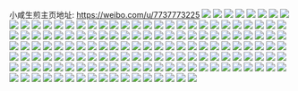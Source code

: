 小咸生煎主页地址: https://weibo.com/u/7737773225 
![](https://wx4.sinaimg.cn/mw2000/008rEUhXgy1h90s0b84i9j32c0340npe.jpg) 
![](https://wx4.sinaimg.cn/mw2000/008rEUhXgy1h90s0g6kefj30wi1lsk53.jpg) 
![](https://wx4.sinaimg.cn/mw2000/008rEUhXgy1h90s0flni1j32c0340qv8.jpg) 
![](https://wx4.sinaimg.cn/mw2000/008rEUhXgy1h90s0i9jhhj317h25a1ky.jpg) 
![](https://wx4.sinaimg.cn/mw2000/008rEUhXgy1h90s0h2v2nj30wi1lsh1w.jpg) 
![](https://wx4.sinaimg.cn/mw2000/008rEUhXgy1h90s09u6hqj324p2u9qv6.jpg) 
![](https://wx4.sinaimg.cn/mw2000/008rEUhXgy1h90s83e1llj32c0340u10.jpg) 
![](https://wx4.sinaimg.cn/mw2000/008rEUhXgy1h90s0gmhlrj30u01hcqby.jpg) 
![](https://wx4.sinaimg.cn/mw2000/008rEUhXgy1h90s8gebaoj32c0340u0y.jpg) 
![](https://wx4.sinaimg.cn/mw2000/008rEUhXgy1h8wozn4apjj30u01hck9e.jpg) 
![](https://wx4.sinaimg.cn/mw2000/008rEUhXly1h8r1fvx45yj31sc2dsb29.jpg) 
![](https://wx4.sinaimg.cn/mw2000/008rEUhXly1h8r1fcby3lj31sc2dse81.jpg) 
![](https://wx4.sinaimg.cn/mw2000/008rEUhXly1h8px79ru7hj31sc2ds4qq.jpg) 
![](https://wx4.sinaimg.cn/mw2000/008rEUhXly1h8px7aceuaj30wi0op76b.jpg) 
![](https://wx4.sinaimg.cn/mw2000/008rEUhXly1h8oox96haxj32bu2jxkjp.jpg) 
![](https://wx4.sinaimg.cn/mw2000/008rEUhXly1h8ookc6nwzj31401e0ana.jpg) 
![](https://wx4.sinaimg.cn/mw2000/008rEUhXly1h8ookbes58j31401e0k31.jpg) 
![](https://wx4.sinaimg.cn/mw2000/008rEUhXly1h8n6r6e8eoj30sv1fi1kx.jpg) 
![](https://wx4.sinaimg.cn/mw2000/008rEUhXly1h8k54rdsluj30wh17bk5o.jpg) 
![](https://wx4.sinaimg.cn/mw2000/008rEUhXly1h8k3uqbv5hj30ts13pqh0.jpg) 
![](https://wx4.sinaimg.cn/mw2000/008rEUhXly1h8k2e4bt94j30n60gvmzm.jpg) 
![](https://wx4.sinaimg.cn/mw2000/008rEUhXly1h8aeont5z7j30wi176k0w.jpg) 
![](https://wx4.sinaimg.cn/mw2000/008rEUhXly1h8aeomy14aj30sg0sggox.jpg) 
![](https://wx4.sinaimg.cn/mw2000/008rEUhXly1h82ju472y4j30wi1yc1dh.jpg) 
![](https://wx4.sinaimg.cn/mw2000/008rEUhXly1h81hiv1xdmj31sc2dsnpd.jpg) 
![](https://wx4.sinaimg.cn/mw2000/008rEUhXly1h81hisn8pjj30w71l9qfe.jpg) 
![](https://wx4.sinaimg.cn/mw2000/008rEUhXly1h81hitzg5qj30wi17cage.jpg) 
![](https://wx4.sinaimg.cn/mw2000/008rEUhXly1h81hiti9jlj30vs1ki4ca.jpg) 
![](https://wx4.sinaimg.cn/mw2000/008rEUhXly1h81hivtbnzj31sc2ds7wh.jpg) 
![](https://wx4.sinaimg.cn/mw2000/008rEUhXly1h81hiy2tkvj32c0340hdv.jpg) 
![](https://wx4.sinaimg.cn/mw2000/008rEUhXly1h7z8c7wrnwj30uh0jzq5u.jpg) 
![](https://wx4.sinaimg.cn/mw2000/008rEUhXly1h7z6mfmxu1j30u0140k2d.jpg) 
![](https://wx4.sinaimg.cn/mw2000/008rEUhXly1h7z6mgl6x6j30wi10swpk.jpg) 
![](https://wx4.sinaimg.cn/mw2000/008rEUhXly1h7wftcjd4xj30wi1ycb29.jpg) 
![](https://wx4.sinaimg.cn/mw2000/008rEUhXly1h7u8m3hj6ej31400qo7bz.jpg) 
![](https://wx4.sinaimg.cn/mw2000/008rEUhXly1h7sd3fidp1j30wh1k2n2b.jpg) 
![](https://wx4.sinaimg.cn/mw2000/008rEUhXly1h7sd3g0xyyj30wi1anq7o.jpg) 
![](https://wx4.sinaimg.cn/mw2000/008rEUhXly1h7r4p1nm4ij32by1nokjl.jpg) 
![](https://wx4.sinaimg.cn/mw2000/008rEUhXly1h7pukdjyg7j32c0340u11.jpg) 
![](https://wx4.sinaimg.cn/mw2000/008rEUhXly1h7pul1kssyj30u01bxjto.jpg) 
![](https://wx4.sinaimg.cn/mw2000/008rEUhXly1h7nriuxgmxj30wi17bgtr.jpg) 
![](https://wx4.sinaimg.cn/mw2000/008rEUhXly1h7nl7br5qjj30wi11sn8q.jpg) 
![](https://wx4.sinaimg.cn/mw2000/008rEUhXly1h7m30b8ozqj31401hc15f.jpg) 
![](https://wx4.sinaimg.cn/mw2000/008rEUhXly1h7m31q0bufj32bc334qv5.jpg) 
![](https://wx4.sinaimg.cn/mw2000/008rEUhXly1h7gk8hah3mj30iu0fkadn.jpg) 
![](https://wx4.sinaimg.cn/mw2000/008rEUhXly1h7gk8gusyyj30dw05ywfg.jpg) 
![](https://wx4.sinaimg.cn/mw2000/008rEUhXly1h7gf4iqgi9j31402eoak7.jpg) 
![](https://wx4.sinaimg.cn/mw2000/008rEUhXly1h7de2fxj7ej31sc2ds496.jpg) 
![](https://wx4.sinaimg.cn/mw2000/008rEUhXly1h7de2e8oypj31sc2dsq97.jpg) 
![](https://wx4.sinaimg.cn/mw2000/008rEUhXly1h73kc695oaj31sc2dsnpd.jpg) 
![](https://wx4.sinaimg.cn/mw2000/008rEUhXly1h73kc7gb1nj31sc2dsx6p.jpg) 
![](https://wx4.sinaimg.cn/mw2000/008rEUhXly1h73kc8bm1nj30wi1ls17n.jpg) 
![](https://wx4.sinaimg.cn/mw2000/008rEUhXly1h6z8uebgoij30wi171na4.jpg) 
![](https://wx4.sinaimg.cn/mw2000/008rEUhXly1h6kdgjink1j317r1mb1jr.jpg) 
![](https://wx4.sinaimg.cn/mw2000/008rEUhXly1h6kdijvnf4j30pg0xx756.jpg) 
![](https://wx4.sinaimg.cn/mw2000/008rEUhXly1h6kdgj13ddj30r80zf4ak.jpg) 
![](https://wx4.sinaimg.cn/mw2000/008rEUhXly1h6kdgseg1gj30u01hcqem.jpg) 
![](https://wx4.sinaimg.cn/mw2000/008rEUhXly1h6kditaafgj30sa11pdtp.jpg) 
![](https://wx4.sinaimg.cn/mw2000/008rEUhXly1h6hwunbqkkj31sc2dskjm.jpg) 
![](https://wx4.sinaimg.cn/mw2000/008rEUhXly1h6hwuldkxlj31sc2dsx6p.jpg) 
![](https://wx4.sinaimg.cn/mw2000/008rEUhXly1h6hwvvw0kjj31la2tsn94.jpg) 
![](https://wx4.sinaimg.cn/mw2000/008rEUhXly1h6gwcghrscj30mc05dmya.jpg) 
![](https://wx4.sinaimg.cn/mw2000/008rEUhXly1h6gwac641cj30wi1yc4qp.jpg) 
![](https://wx4.sinaimg.cn/mw2000/008rEUhXly1h6eebxniltj33402c07uc.jpg) 
![](https://wx4.sinaimg.cn/mw2000/008rEUhXly1h6eec05i55j33402c0e81.jpg) 
![](https://wx4.sinaimg.cn/mw2000/008rEUhXly1h6eebyvzzhj32c0340nbs.jpg) 
![](https://wx4.sinaimg.cn/mw2000/008rEUhXly1h69y0azitqj31sc2dshdt.jpg) 
![](https://wx4.sinaimg.cn/mw2000/008rEUhXgy1h65086sravj30wi1ls183.jpg) 
![](https://wx4.sinaimg.cn/mw2000/008rEUhXgy1h650860db9j32c02c0e81.jpg) 
![](https://wx4.sinaimg.cn/mw2000/008rEUhXgy1h65086eim3j30wi1lsk6u.jpg) 
![](https://wx4.sinaimg.cn/mw2000/008rEUhXgy1h65084m9sqj30wi1lsans.jpg) 
![](https://wx4.sinaimg.cn/mw2000/008rEUhXgy1h634dgzmggj30wi0tdjt9.jpg) 
![](https://wx4.sinaimg.cn/mw2000/008rEUhXgy1h634dulof1j30u01sxjus.jpg) 
![](https://wx4.sinaimg.cn/mw2000/008rEUhXgy1h634ewof8zj30u00u0wfw.jpg) 
![](https://wx4.sinaimg.cn/mw2000/008rEUhXgy1h634c6al1ij30u00u0tb7.jpg) 
![](https://wx4.sinaimg.cn/mw2000/008rEUhXgy1h633fkw4v2j30wi1ycnpd.jpg) 
![](https://wx4.sinaimg.cn/mw2000/008rEUhXgy1h633ftmetcj30wi1ycu0x.jpg) 
![](https://wx4.sinaimg.cn/mw2000/008rEUhXgy1h5z2wcr7t3j32c02c0thn.jpg) 
![](https://wx4.sinaimg.cn/mw2000/008rEUhXgy1h5uylrzf1kj30wi1araer.jpg) 
![](https://wx4.sinaimg.cn/mw2000/008rEUhXgy1h5uylt4h1rj30wi09u40y.jpg) 
![](https://wx4.sinaimg.cn/mw2000/008rEUhXgy1h5uylu9loaj30wi1ilael.jpg) 
![](https://wx4.sinaimg.cn/mw2000/008rEUhXgy1h5uylwdlssj30wi15nn15.jpg) 
![](https://wx4.sinaimg.cn/mw2000/008rEUhXgy1h5uylxf8vqj30wi18cwh8.jpg) 
![](https://wx4.sinaimg.cn/mw2000/008rEUhXgy1h5uyp4676xj30wi0rrgpj.jpg) 
![](https://wx4.sinaimg.cn/mw2000/008rEUhXgy1h5u2zvmlsgj30rq0tlq3y.jpg) 
![](https://wx4.sinaimg.cn/mw2000/008rEUhXgy1h5tb0agsw5j30wi1yc4j8.jpg) 
![](https://wx4.sinaimg.cn/mw2000/008rEUhXgy1h5mfo4ml9zj32c02c07wi.jpg) 
![](https://wx4.sinaimg.cn/mw2000/008rEUhXgy1h5mfo5xvoyj32c02c0e81.jpg) 
![](https://wx4.sinaimg.cn/mw2000/008rEUhXgy1h5kfmyn388j30wi1yc4qq.jpg) 
![](https://wx4.sinaimg.cn/mw2000/008rEUhXgy1h5kfn58fj5j30wi1yc1ky.jpg) 
![](https://wx4.sinaimg.cn/mw2000/008rEUhXgy1h5k2lc9c5dj32c02c0e2y.jpg) 
![](https://wx4.sinaimg.cn/mw2000/008rEUhXgy1h5k2lcq1rdj312h12hafc.jpg) 
![](https://wx4.sinaimg.cn/mw2000/008rEUhXgy1h5k2ww0rjaj30u01a1guh.jpg) 
![](https://wx4.sinaimg.cn/mw2000/008rEUhXgy1h5giniiv1jj30wi0r2k34.jpg) 
![](https://wx4.sinaimg.cn/mw2000/008rEUhXgy1h5fq994x9zj30wi1yck48.jpg) 
![](https://wx4.sinaimg.cn/mw2000/008rEUhXgy1h5doakyf56j30wi148wpw.jpg) 
![](https://wx4.sinaimg.cn/mw2000/008rEUhXgy1h5ehq6eanlj32c0340b2b.jpg) 
![](https://wx4.sinaimg.cn/mw2000/008rEUhXgy1h5apu9rczcj30u01hcws4.jpg) 
![](https://wx4.sinaimg.cn/mw2000/008rEUhXgy1h5apukuemnj32c02c0e82.jpg) 
![](https://wx4.sinaimg.cn/mw2000/008rEUhXgy1h53y3a8htsj31400qo47j.jpg) 
![](https://wx4.sinaimg.cn/mw2000/008rEUhXgy1h53y1zbordj30wi0lk7a2.jpg) 
![](https://wx4.sinaimg.cn/mw2000/008rEUhXgy1h4znbp7445j30br0kywfv.jpg) 
![](https://wx4.sinaimg.cn/mw2000/008rEUhXgy1h4znbpyamfj30wi0wa46q.jpg) 
![](https://wx4.sinaimg.cn/mw2000/008rEUhXgy1h4znbqpwxsj30wi0o9qb1.jpg) 
![](https://wx4.sinaimg.cn/mw2000/008rEUhXgy1h4znboqnzej30wi1744ct.jpg) 
![](https://wx4.sinaimg.cn/mw2000/008rEUhXgy1h4rb1u6nl3j32c0340npd.jpg) 
![](https://wx4.sinaimg.cn/mw2000/008rEUhXgy1h4camz2dw6j30u01sv112.jpg) 
![](https://wx4.sinaimg.cn/mw2000/008rEUhXgy1h4a6tp5qrcj30u0140tg1.jpg) 
![](https://wx4.sinaimg.cn/mw2000/008rEUhXgy1h3vwo6fif0j320o2ov4qp.jpg) 
![](https://wx4.sinaimg.cn/mw2000/008rEUhXgy1h3vwo4vk84j32bc334e81.jpg) 
![](https://wx4.sinaimg.cn/mw2000/008rEUhXgy1h3vwo5soicj32bc334e81.jpg) 
![](https://wx4.sinaimg.cn/mw2000/008rEUhXgy1h3vwp5264ij32bc334kjl.jpg) 
![](https://wx4.sinaimg.cn/mw2000/008rEUhXgy1h3vb19t9axj32bc334u0y.jpg) 
![](https://wx4.sinaimg.cn/mw2000/008rEUhXgy1h3tx7xzii8j30u00pdn11.jpg) 
![](https://wx4.sinaimg.cn/mw2000/008rEUhXly1h3phf83sr3j31fg0sy7ic.jpg) 
![](https://wx4.sinaimg.cn/mw2000/008rEUhXgy1h3l03apgugj30rq0rljyq.jpg) 
![](https://wx4.sinaimg.cn/mw2000/008rEUhXgy1h337nork8qj30wi0x9tgc.jpg) 
![](https://wx4.sinaimg.cn/mw2000/008rEUhXgy1h337noa0wuj30wi17c0z1.jpg) 
![](https://wx4.sinaimg.cn/mw2000/008rEUhXgy1h32gfzlgg2j30wi17hagv.jpg) 
![](https://wx4.sinaimg.cn/mw2000/008rEUhXgy1h2uaczbkktj30rs0f0q5q.jpg) 
![](https://wx4.sinaimg.cn/mw2000/008rEUhXgy1h2uaczpwraj30wi0f8tce.jpg) 
![](https://wx4.sinaimg.cn/mw2000/008rEUhXgy1h2uacyvn39j30wi0eomzs.jpg) 
![](https://wx4.sinaimg.cn/mw2000/008rEUhXgy1h2totd7evzj30rz1mj7fq.jpg) 
![](https://wx4.sinaimg.cn/mw2000/008rEUhXgy1h2gbvexxpcj30qw0zuk08.jpg) 
![](https://wx4.sinaimg.cn/mw2000/008rEUhXgy1h1t36fx4btj30wh175aeg.jpg) 
![](https://wx4.sinaimg.cn/mw2000/008rEUhXgy1h1t36fiim3j32c0340u0x.jpg) 
![](https://wx4.sinaimg.cn/mw2000/008rEUhXgy1h1jgtgwmmyj31sc2ds7wi.jpg) 
![](https://wx4.sinaimg.cn/mw2000/008rEUhXgy1h1jgtg1nh9j31i625stmr.jpg) 
![](https://wx4.sinaimg.cn/mw2000/008rEUhXly1h13o91gzrgj30u0140q8o.jpg) 
![](https://wx4.sinaimg.cn/mw2000/008rEUhXly1h13o8zu1kdj30u014043w.jpg) 
![](https://wx4.sinaimg.cn/mw2000/008rEUhXgy1gzc99ku2skj30u013z7gf.jpg) 
![](https://wx4.sinaimg.cn/mw2000/008rEUhXgy1gzb4jx6sasj30yi1h70z7.jpg) 
![](https://wx4.sinaimg.cn/mw2000/008rEUhXgy1gzb4jwvjugj30yi1hcwoo.jpg) 
![](https://wx4.sinaimg.cn/mw2000/008rEUhXgy1gzb4kjgbwjj30u01abal1.jpg) 
![](https://wx4.sinaimg.cn/mw2000/008rEUhXgy1gzaek6whtmj32c02c0e81.jpg) 
![](https://wx4.sinaimg.cn/mw2000/008rEUhXgy1gzaek63wbqj32c02c0kjm.jpg) 
![](https://wx4.sinaimg.cn/mw2000/008rEUhXgy1gzaek88xb0j32c02c0hdu.jpg) 
![](https://wx4.sinaimg.cn/mw2000/008rEUhXgy1gzaek2fc25j32c02c0npe.jpg) 
![](https://wx4.sinaimg.cn/mw2000/008rEUhXgy1gzaek44e3fj30wi1bxnae.jpg) 
![](https://wx4.sinaimg.cn/mw2000/008rEUhXgy1gzaek3j5zyj31ei1ei7mf.jpg) 
![](https://wx4.sinaimg.cn/mw2000/008rEUhXgy1gzaelo9guaj30rz1i5dqz.jpg) 
![](https://wx4.sinaimg.cn/mw2000/008rEUhXgy1gzaekyg4ycj30tz13zts9.jpg) 
![](https://wx4.sinaimg.cn/mw2000/008rEUhXgy1gz8sjiy8qrj31sc2dsu0x.jpg) 
![](https://wx4.sinaimg.cn/mw2000/008rEUhXgy1gz8sjkl6iuj31qb2b2qv5.jpg) 
![](https://wx4.sinaimg.cn/mw2000/008rEUhXgy1gz6ioppkw0j30wi1ycx30.jpg) 
![](https://wx4.sinaimg.cn/mw2000/008rEUhXgy1gz6ioqov2xj31cw1fdkgr.jpg) 
![](https://wx4.sinaimg.cn/mw2000/008rEUhXgy1gz6iorutb3j33402c0u0y.jpg) 
![](https://wx4.sinaimg.cn/mw2000/008rEUhXgy1gz6iqg2n9pj31mc17rqc4.jpg) 
![](https://wx4.sinaimg.cn/mw2000/008rEUhXgy1gz6isw9r3nj30wi1ycn3o.jpg) 
![](https://wx4.sinaimg.cn/mw2000/008rEUhXgy1gz6iunagguj30jy0qotac.jpg) 
